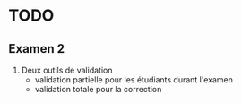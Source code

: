# TODO

## Examen 2

1. Deux outils de validation
	* validation partielle pour les étudiants durant l'examen
	* validation totale pour la correction





